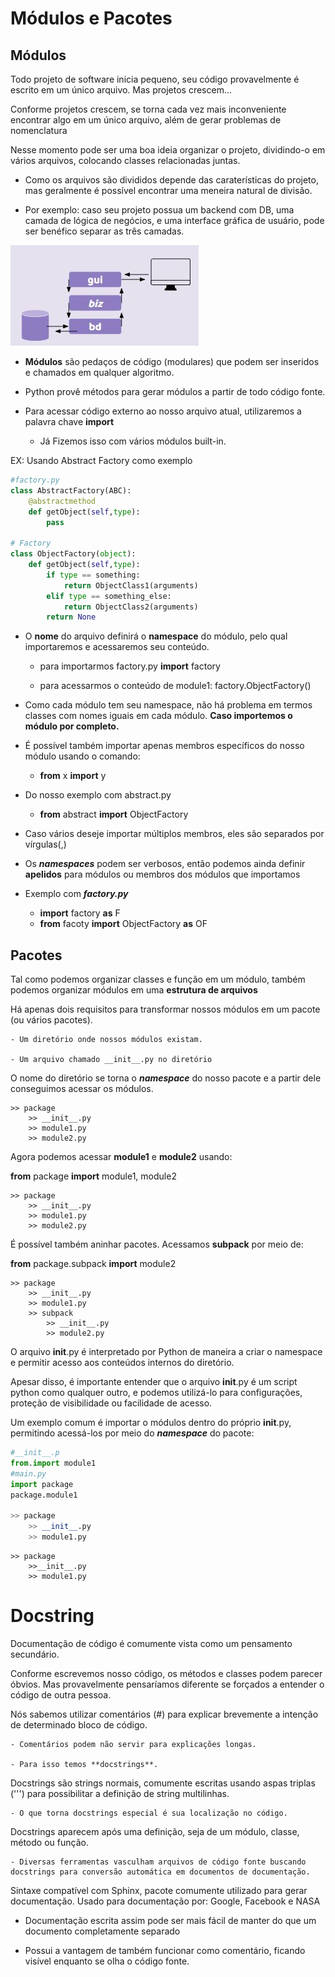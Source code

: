 # Módulos e Pacotes

## Módulos

Todo projeto de software inicia pequeno, seu código provavelmente é escrito em um único arquivo. Mas projetos crescem...

Conforme projetos crescem, se torna cada vez mais inconveniente encontrar algo em um único arquivo, além de gerar problemas de nomenclatura

Nesse momento pode ser uma boa ideia organizar o projeto, dividindo-o em vários arquivos, colocando classes relacionadas juntas.

- Como os arquivos são divididos depende das caraterísticas do projeto, mas geralmente é possível encontrar uma meneira natural de divisão.

- Por exemplo: caso seu projeto possua um backend com DB, uma camada de lógica de negócios, e uma interface gráfica de usuário, pode ser benéfico separar as três camadas.

<img src=".assets/div.jpg">

- **Módulos** são pedaços de código (modulares) que podem ser inseridos e chamados em qualquer algoritmo.

- Python provê métodos para gerar módulos a partir de todo código fonte.

- Para acessar código externo ao nosso arquivo atual, utilizaremos a palavra chave **import**

    - Já Fizemos isso com vários módulos built-in.

EX: Usando Abstract Factory como exemplo

```python
#factory.py
class AbstractFactory(ABC):
    @abstractmethod
    def getObject(self,type):
        pass

# Factory
class ObjectFactory(object):
    def getObject(self,type):
        if type == something:
            return ObjectClass1(arguments)
        elif type == something_else:
            return ObjectClass2(arguments)
        return None

```

- O **nome** do arquivo definirá o **namespace** do módulo, pelo qual importaremos e acessaremos seu conteúdo.
   
    - para importarmos factory.py
        **import** factory

    - para acessarmos o conteúdo de module1:
        factory.ObjectFactory()

- Como cada módulo tem seu namespace, não há problema em termos classes com nomes iguais em cada módulo. **Caso importemos o módulo por completo.**

- É possível também importar apenas membros específicos do nosso módulo usando o comando:
    - **from** x **import** y

- Do nosso exemplo com abstract.py
    - **from** abstract **import** ObjectFactory

- Caso vários deseje importar múltiplos membros, eles são separados por vírgulas(,)

- Os ***namespaces*** podem ser verbosos, então podemos ainda definir **apelidos** para módulos ou membros dos módulos que importamos

- Exemplo com ***factory.py***
    - **import** factory **as** F
    - **from** facoty **import** ObjectFactory **as** OF


## Pacotes

Tal como podemos organizar classes e função em um módulo, também podemos organizar módulos em uma **estrutura de arquivos**

Há apenas dois requisitos para transformar nossos módulos em um pacote (ou vários pacotes).
    
    - Um diretório onde nossos módulos existam.

    - Um arquivo chamado __init__.py no diretório


O nome do diretório se torna o ***namespace*** do nosso pacote e a partir dele conseguimos acessar os módulos.

``` 
>> package
    >> __init__.py
    >> module1.py
    >> module2.py
```

Agora podemos acessar **module1** e **module2** usando:

**from** package **import** module1, module2

```
>> package
    >> __init__.py
    >> module1.py
    >> module2.py
```

É possível também aninhar pacotes. Acessamos **subpack** por meio de:

**from** package.subpack **import** module2

```
>> package
    >> __init__.py
    >> module1.py
    >> subpack
        >> __init__.py
        >> module2.py
```

O arquivo __init__.py é interpretado por Python de maneira a criar o namespace e permitir acesso aos conteúdos internos do diretório.

Apesar disso, é importante entender que o arquivo __init__.py é um script python como qualquer outro, e podemos utilizá-lo para configurações, proteção de visibilidade ou facilidade de acesso.

Um exemplo comum é importar o módulos dentro do próprio __init__.py, permitindo acessá-los por meio do ***namespace*** do pacote:


```python
#__init__.p
from.import module1
#main.py
import package
package.module1

>> package
    >> __init__.py
    >> module1.py
```
```
>> package
    >>__init__.py
    >> module1.py
```
# Docstring

Documentação de código é comumente vista como um pensamento secundário.

Conforme escrevemos nosso código, os métodos e classes podem parecer óbvios. Mas provavelmente pensaríamos diferente se forçados a entender o código de outra pessoa.

Nós sabemos utilizar comentários (#) para explicar brevemente a intenção de determinado bloco de código.

    - Comentários podem não servir para explicações longas.

    - Para isso temos **docstrings**.

Docstrings são strings normais, comumente escritas usando aspas triplas (''') para possibilitar a definição de string multilinhas.

    - O que torna docstrings especial é sua localização no código.

Docstrings aparecem após uma definição, seja de um módulo, classe, método ou função.

    - Diversas ferramentas vasculham arquivos de código fonte buscando docstrings para conversão automática em documentos de documentação.

Sintaxe compatível com Sphinx, pacote comumente utilizado para gerar documentação. Usado para documentação por: Google, Facebook e NASA

- Documentação escrita assim pode ser mais fácil de manter do que um documento completamente separado

- Possui a vantagem de também funcionar como comentário, ficando visível enquanto se olha o código fonte.
